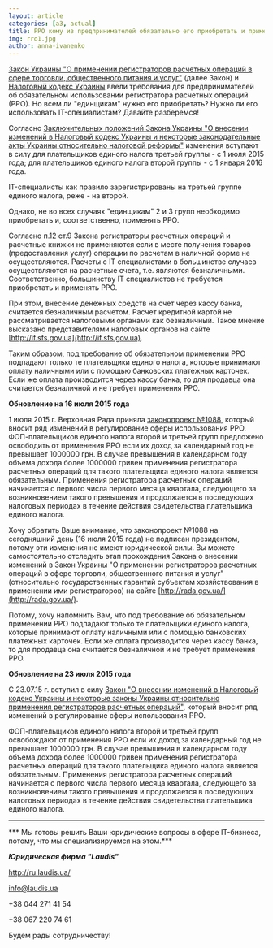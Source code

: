 ```yaml
---
layout: article
categories: [a3, actual]
title: РРО кому из предпринимателей обязательно его приобретать и применять 
img: rro1.jpg
author: anna-ivanenko
---
```

[Закон Украины "О применении регистраторов расчетных операций в сфере торговли, общественного питания и услуг"](http://zakon2.rada.gov.ua/laws/show/265/95-%D0%B2%D1%80) (далее Закон) и [Налоговый кодекс Украины](http://zakon1.rada.gov.ua/laws/show/2755-17/page38?text=%F0%F0%EE) ввели требования для предпринимателей об обязательном использовании регистратора расчетных операций (РРО). Но всем ли "единщикам" нужно его приобретать? Нужно ли его использовать IT-специалистам? Давайте разберемся!

Согласно [Заключительных положений Закона Украины "О внесении изменений в Налоговый кодекс Украины и некоторые законодательные акты Украины относительно налоговой реформы"](http://zakon4.rada.gov.ua/laws/show/71-19/paran1845#n1845) изменения вступают в силу для плательщиков единого налога третьей группы - с 1 июля 2015 года; для плательщиков единого налога второй группы - с 1 января 2016 года.

IT-специалисты как правило зарегистрированы на третьей группе единого налога, реже - на второй.

Однако, не во всех случаях "единщикам" 2 и 3 групп необходимо приобретать и, соответственно, применять РРО.

Согласно п.12 ст.9 Закона регистраторы расчетных операций и расчетные книжки не применяются если в месте получения товаров (предоставления услуг) операции по расчетам в наличной форме не осуществляются. Расчеты с IT специалистами в большинстве случаев осуществляются на расчетные счета, т.е. являются безналичными. Соответственно, большинству IT специалистов не требуется приобретать и применять РРО.

При этом, внесение денежных средств на счет через кассу банка, считается безналичным расчетом. Расчет кредитной картой не рассматривается налоговыми органами как безналичный. Такое мнение высказано представителями налоговых органов на сайте [http://if.sfs.gov.ua](http://if.sfs.gov.ua).

Таким образом, под требование об обязательном применении РРО подпадают только те плательщики единого налога, которые принимают оплату наличными или с помощью банковских платежных карточек. Если же оплата производится через кассу банка, то для продавца она считается безналичной и не требует применения РРО.

**Обновление на 16 июля 2015 года**

1 июля 2015 г. Верховная Рада приняла [законопроект №1088](http://w1.c1.rada.gov.ua/pls/zweb2/webproc4_1?pf3511=52506), который вносит ряд изменений в регулирование сферы использования РРО. ФОП-плательщиков единого налога второй и третьей групп предложено освободить от применения РРО если их доход за календарный год не превышает 1000000 грн. В случае превышения в календарном году объема дохода более 1000000 гривен применения регистратора расчетных операций для такого плательщика единого налога является обязательным. Применения регистратора расчетных операций начинается с первого числа первого месяца квартала, следующего за возникновением такого превышения и продолжается в последующих налоговых периодах в течение действия свидетельства плательщика единого налога.

Хочу обратить Ваше внимание, что законопроект №1088 на сегодняшний день (16 июля 2015 года) не подписан президентом, потому эти изменения не имеют юридической силы. Вы можете самостоятельно отследить этап прохождения Закона о внесении изменений в Закон Украины "О применении регистраторов расчетных операций в сфере торговли, общественного питания и услуг" (относительно государственных гарантий субъектам хозяйствования в применении ими регистраторов) на сайте [http://rada.gov.ua/](http://rada.gov.ua/).

Потому, хочу напомнить Вам, что под требование об обязательном применении РРО подпадают только те плательщики единого налога, которые принимают оплату наличными или с помощью банковских платежных карточек. Если же оплата производится через кассу банка, то для продавца она считается безналичной и не требует применения РРО.

**Обновление на 23 июля 2015 года**

С 23.07.15 г. вступил в силу [Закон "О внесении изменений в Налоговый кодекс Украины и некоторые законы Украины относительно 
применения регистраторов расчетных операций"](http://zakon4.rada.gov.ua/laws/show/569-19), который вносит ряд изменений в регулирование сферы использования РРО.

ФОП-плательщиков единого налога второй и третьей групп освобождают от применения РРО если их доход за календарный год
не превышает 1000000 грн. В случае превышения в календарном году объема дохода более 1000000 гривен применения 
регистратора расчетных операций для такого плательщика единого налога является обязательным. Применения регистратора 
расчетных операций начинается с первого числа первого месяца квартала, следующего за возникновением такого превышения
и продолжается в 
последующих налоговых периодах в течение действия свидетельства плательщика единого 
налога.
_____________
*** Мы готовы решить Ваши юридические вопросы в сфере IT-бизнеса, потому, что мы специализируемся на этом.***

***Юридическая фирма "Laudis"***

http://ru.laudis.ua/

info@laudis.ua

+38 044 271 41 54

+38 067 220 74 61

Будем рады сотрудничеству!



